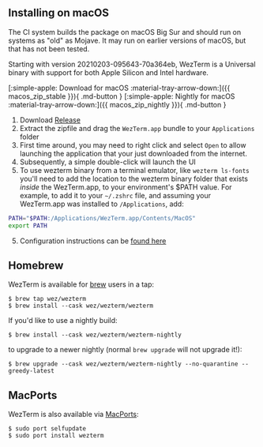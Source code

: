 ## Installing on macOS

The CI system builds the package on macOS Big Sur and should run on systems as
"old" as Mojave.  It may run on earlier versions of macOS, but that has not
been tested.

Starting with version 20210203-095643-70a364eb, WezTerm is a Universal binary
with support for both Apple Silicon and Intel hardware.

[:simple-apple: Download for macOS :material-tray-arrow-down:]({{ macos_zip_stable }}){ .md-button }
[:simple-apple: Nightly for macOS :material-tray-arrow-down:]({{ macos_zip_nightly }}){ .md-button }

1. Download <a href="{{ macos_zip_stable }}">Release</a>
2. Extract the zipfile and drag the `WezTerm.app` bundle to your `Applications` folder
3. First time around, you may need to right click and select `Open` to allow launching
   the application that your just downloaded from the internet.
3. Subsequently, a simple double-click will launch the UI
4. To use wezterm binary from a terminal emulator, like `wezterm ls-fonts` you'll need to add the location to the wezterm binary folder that exists _inside_ the WezTerm.app, to your environment's $PATH value. For example, to add it to your `~/.zshrc` file, and assuming your WezTerm.app was installed to `/Applications`, add:
```sh
PATH="$PATH:/Applications/WezTerm.app/Contents/MacOS"
export PATH
```
5. Configuration instructions can be [found here](../config/files.md)

## Homebrew

WezTerm is available for [brew](https://brew.sh/) users in a tap:

```console
$ brew tap wez/wezterm
$ brew install --cask wez/wezterm/wezterm
```

If you'd like to use a nightly build:

```console
$ brew install --cask wez/wezterm/wezterm-nightly
```

to upgrade to a newer nightly (normal `brew upgrade` will not upgrade it!):

```console
$ brew upgrade --cask wez/wezterm/wezterm-nightly --no-quarantine --greedy-latest
```

## MacPorts

WezTerm is also available via [MacPorts](https://ports.macports.org/port/wezterm/summary):

```console
$ sudo port selfupdate
$ sudo port install wezterm
```

